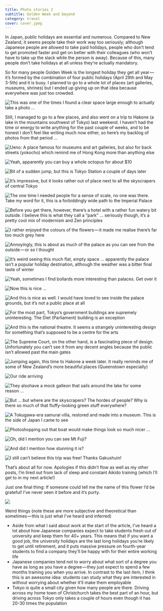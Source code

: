 ```yaml
---
title: Photo stories 2
subtitle: Golden Week and beyond
category: travel
cover: cover.jpeg
---
```


In Japan, public holidays are essential and numerous. Compared to New Zealand, it seems people take
their work way too seriously; although Japanese people are allowed to take paid holidays, people who
don’t tend to get promoted faster and get on better with their colleagues (who won’t have to take up
the slack while the person is away). Because of this, many people don’t take holidays at all unless
they’re actually mandatory. 

So for many people Golden Week is the longest holiday they get all year — it’s formed by the
combination of four public holidays (April 29th and May 3-5th) and it is busy. I planned to go to a
whole lot of places (art galleries, museums, shrines) but I ended up giving up on that idea because
everywhere was just too crowded. 

![This was one of the times I found a clear space large enough to actually take a photo …](1.jpeg)

Still, I managed to go to a few places, and also went on a trip to Hakone (a lake in the mountains
southwest of Tokyo) last weekend. I haven’t had the time or energy to write anything for the past
couple of weeks, and to be honest I don’t feel like writing much now either, so here’s my backlog of
photos from that period … 

![Ueno: A place famous for museums and art galleries, but also for back streets (yokocho) which remind me of Hong Kong more than anything else](2.jpeg)

![Yeah, apparently you can buy a whole octopus for about $10](3.jpeg)

![Bit of a sudden jump, but this is Tokyo Station a couple of days later](4.jpeg)

![It’s impressive, but it looks rather out of place next to all the skyscrapers of central Tokyo](5.jpeg)

![The one time I needed people for a sense of scale, no one was there. Take my word for it, this is a forbiddingly wide path to the Imperial Palace](6.jpeg)

![Before you get there, however, there’s a hotel with a rather fun watery bit outside. I believe this is what they call a “park” … seriously though, it’s a pretty cool mix of modernism and Zen principles](7.jpeg)

![I rather enjoyed the colours of the flowers — it made me realise there’s far too much grey here](8.jpeg)

![Annoyingly, this is about as much of the palace as you can see from the outside — or so I thought](9.jpeg)

![It’s weird seeing this much flat, empty space … apparently the palace isn’t a popular holiday destination, although the weather was a bitter final taste of winter](10.jpeg)

![Yeah, sometimes I find bollards more interesting than palaces. Get over it](11.jpeg)

![Now this is nice …](12.jpeg)

![And this is nice as well. I would have loved to see inside the palace grounds, but it’s not a public place at all](13.jpeg)

![For the most part, Tokyo’s government buildings are supremely uninteresting. The Diet (Parliament) building is an exception](14.jpeg)

![And this is the national theatre. It seems a strangely uninteresting design for something that’s supposed to be a centre for the arts](15.jpeg)

![The Supreme Court, on the other hand, is a fascinating piece of design. Unfortunately you can’t see it from any decent angles because the public isn’t allowed past the main gates](16.jpeg)

![Jumping again, this time to Hakone a week later. It really reminds me of some of New Zealand’s more beautiful places (Queenstown especially)](17.jpeg)

![Our ride arriving](18.jpeg)

![They alsohave a mock galleon that sails around the lake for some reason …](19.jpeg)

![But … but where are the skyscrapers? The hordes of people? Why is there so much of that fluffy-looking green stuff everywhere?](20.jpeg)

![A Tokugawa-era samurai villa, restored and made into a museum. This is the side of Japan I came to see](21.jpeg)

![Photoshopping out that boat would make things look so much nicer …](22.jpeg)

![Oh, did I mention you can see Mt Fuji?](23.jpeg)

![And did I mention how stunning it is?](24.jpeg)

![I still can’t believe this trip was free! Thanks Gakushuin!](25.jpeg)

That’s about all for now. Apologies if this didn’t flow as well as my other posts, I’m tired out
from lack of sleep and constant Aikido training (which I’ll get to in my next article!) 

Just one final thing: If someone could tell me the name of this flower I’d be grateful! I’ve never
seen it before and it’s purty. 

![](26.jpeg)

Weird things (note these are more subjective and theoretical than sometimes — this is just what I’ve
heard and inferred) 

- Aside from what I said about work at the start of the article, I’ve heard a lot about how Japanese
  companies expect to take students fresh out of university and keep them for 40+ years. This means
  that if you want a good job, the university holidays are the last long holidays you’re likely to
  get until retirement, and it puts massive pressure on fourth-year students to find a company
  they’ll be happy with for their entire working life 
- Japanese companies tend not to worry about what sort of a degree you have as long as you have a
  degree — they just expect to spend a few months training you when you arrive. In contrast to the
  last item, I think this is an awesome idea: students can study what they are interested in without
  worrying about whether it’ll make them employable 
- Tokyo is quite a small city given how many people are there. Driving across my home town of
  Christchurch takes the best part of an hour, but driving across Tokyo only takes a couple of hours
  even though it has 20-30 times the population 
